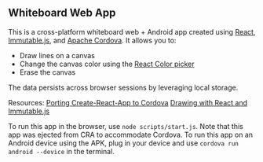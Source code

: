 ## Whiteboard Web App

This is a cross-platform whiteboard web + Android app created using [React](https://reactjs.org/), [Immutable.js](https://github.com/immutable-js/immutable-js/), and [Apache Cordova](https://cordova.apache.org/). It allows you to:

- Draw lines on a canvas
- Change the canvas color using the [React Color picker](https://casesandberg.github.io/react-color/#examples)
- Erase the canvas

The data persists across browser sessions by leveraging local storage.

Resources:
[Porting Create-React-App to Cordova](https://github.com/johnkmzhou/cordova-create-react-app)
[Drawing with React and Immutable.js](https://medium.com/@colesayershapiro/drawing-in-react-ed5c0a630178)

To run this app in the browser, use `node scripts/start.js`. Note that this app was ejected from CRA to accommodate Cordova.
To run this app on an Android device using the APK, plug in your device and use `cordova run android --device` in the terminal.


